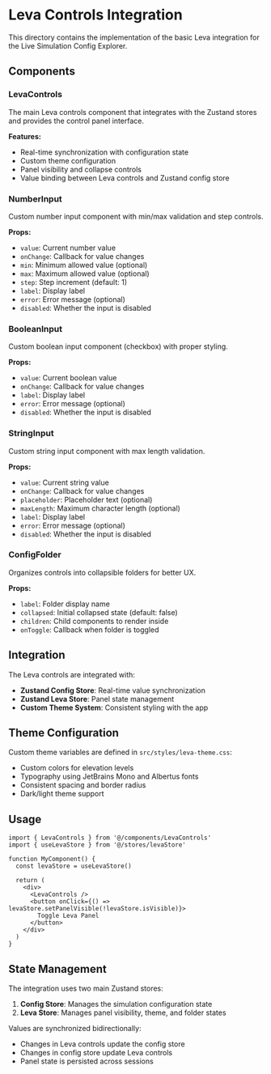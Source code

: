 # Leva Controls Integration

This directory contains the implementation of the basic Leva integration for the Live Simulation Config Explorer.

## Components

### LevaControls
The main Leva controls component that integrates with the Zustand stores and provides the control panel interface.

**Features:**
- Real-time synchronization with configuration state
- Custom theme configuration
- Panel visibility and collapse controls
- Value binding between Leva controls and Zustand config store

### NumberInput
Custom number input component with min/max validation and step controls.

**Props:**
- `value`: Current number value
- `onChange`: Callback for value changes
- `min`: Minimum allowed value (optional)
- `max`: Maximum allowed value (optional)
- `step`: Step increment (default: 1)
- `label`: Display label
- `error`: Error message (optional)
- `disabled`: Whether the input is disabled

### BooleanInput
Custom boolean input component (checkbox) with proper styling.

**Props:**
- `value`: Current boolean value
- `onChange`: Callback for value changes
- `label`: Display label
- `error`: Error message (optional)
- `disabled`: Whether the input is disabled

### StringInput
Custom string input component with max length validation.

**Props:**
- `value`: Current string value
- `onChange`: Callback for value changes
- `placeholder`: Placeholder text (optional)
- `maxLength`: Maximum character length (optional)
- `label`: Display label
- `error`: Error message (optional)
- `disabled`: Whether the input is disabled

### ConfigFolder
Organizes controls into collapsible folders for better UX.

**Props:**
- `label`: Folder display name
- `collapsed`: Initial collapsed state (default: false)
- `children`: Child components to render inside
- `onToggle`: Callback when folder is toggled

## Integration

The Leva controls are integrated with:
- **Zustand Config Store**: Real-time value synchronization
- **Zustand Leva Store**: Panel state management
- **Custom Theme System**: Consistent styling with the app

## Theme Configuration

Custom theme variables are defined in `src/styles/leva-theme.css`:
- Custom colors for elevation levels
- Typography using JetBrains Mono and Albertus fonts
- Consistent spacing and border radius
- Dark/light theme support

## Usage

```tsx
import { LevaControls } from '@/components/LevaControls'
import { useLevaStore } from '@/stores/levaStore'

function MyComponent() {
  const levaStore = useLevaStore()

  return (
    <div>
      <LevaControls />
      <button onClick={() => levaStore.setPanelVisible(!levaStore.isVisible)}>
        Toggle Leva Panel
      </button>
    </div>
  )
}
```

## State Management

The integration uses two main Zustand stores:

1. **Config Store**: Manages the simulation configuration state
2. **Leva Store**: Manages panel visibility, theme, and folder states

Values are synchronized bidirectionally:
- Changes in Leva controls update the config store
- Changes in config store update Leva controls
- Panel state is persisted across sessions